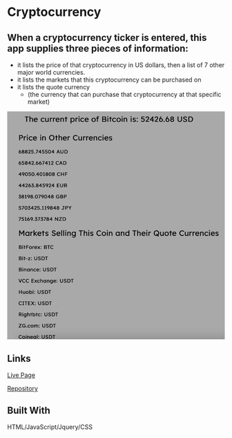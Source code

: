 # Cryptocurrency
## When a cryptocurrency ticker is entered, this app supplies three pieces of information:
  + it lists the price of that cryptocurrency in US dollars, then a list of 7 other major world currencies.
  + it lists the markets that this cryptocurrency can be purchased on
  + it lists the quote currency 
      + (the currency that can purchase that cryptocurrency at that specific market)
   
![screenshot](results_screenshot.png)
## Links  
[Live Page](https://abrianaduran.github.io/Cryptocurrency/) 

[Repository](https://github.com/abrianaduran/Cryptocurrency)

## Built With
HTML/JavaScript/Jquery/CSS
